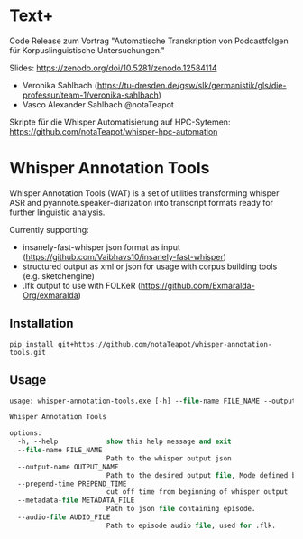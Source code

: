# Text+
Code Release zum Vortrag "Automatische Transkription von Podcastfolgen für Korpuslinguistische Untersuchungen."

Slides: https://zenodo.org/doi/10.5281/zenodo.12584114

- Veronika Sahlbach (https://tu-dresden.de/gsw/slk/germanistik/gls/die-professur/team-1/veronika-sahlbach)
- Vasco Alexander Sahlbach @notaTeapot

Skripte für die Whisper Automatisierung auf HPC-Sytemen: https://github.com/notaTeapot/whisper-hpc-automation


# Whisper Annotation Tools

Whisper Annotation Tools (WAT) is a set of utilities transforming whisper ASR and pyannote.speaker-diarization into transcript formats ready for further linguistic analysis.

Currently supporting:
- insanely-fast-whisper json format as input (https://github.com/Vaibhavs10/insanely-fast-whisper)
- structured output as xml or json for usage with corpus building tools (e.g. sketchengine)
- .lfk output to use with FOLKeR (https://github.com/Exmaralda-Org/exmaralda)
## Installation
```
pip install git+https://github.com/notaTeapot/whisper-annotation-tools.git
```
## Usage
```ps
usage: whisper-annotation-tools.exe [-h] --file-name FILE_NAME --output-name OUTPUT_NAME [--prepend-time PREPEND_TIME] [--metadata-file METADATA_FILE] [--audio-file AUDIO_FILE]

Whisper Annotation Tools

options:
  -h, --help            show this help message and exit
  --file-name FILE_NAME
                        Path to the whisper output json
  --output-name OUTPUT_NAME
                        Path to the desired output file, Mode defined by file extension (.flk-->FOLKER Compatible, .xml-->Corpus Tools, .json)
  --prepend-time PREPEND_TIME
                        cut off time from beginning of whisper output
  --metadata-file METADATA_FILE
                        Path to json file containing episode.
  --audio-file AUDIO_FILE
                        Path to episode audio file, used for .flk.
```
